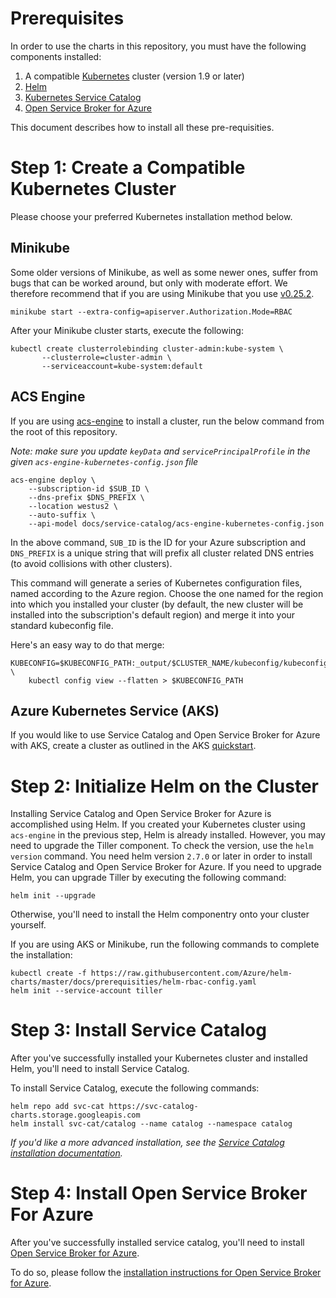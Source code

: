 # Prerequisites

In order to use the charts in this repository, you must have the following components installed:

1. A compatible [Kubernetes](https://github.com/kubernetes/kubernetes) cluster 
(version 1.9 or later)
1. [Helm](https://github.com/kubernetes/helm)
1. [Kubernetes Service Catalog](https://github.com/kubernetes-incubator/service-catalog)
1. [Open Service Broker for Azure](https://github.com/azure/open-service-broker-azure)

This document describes how to install all these pre-requisities.

# Step 1: Create a Compatible Kubernetes Cluster

Please choose your preferred Kubernetes installation method below.

## Minikube

Some older versions of Minikube, as well as some newer ones, suffer from bugs
that can be worked around, but only with moderate effort. We therefore
recommend that if you are using Minikube that you use [v0.25.2](https://github.com/kubernetes/minikube/releases/tag/v0.25.2).


```console
minikube start --extra-config=apiserver.Authorization.Mode=RBAC
```

After your Minikube cluster starts, execute the following:

```console
kubectl create clusterrolebinding cluster-admin:kube-system \
       --clusterrole=cluster-admin \
       --serviceaccount=kube-system:default
```


## ACS Engine

If you are using [acs-engine](https://github.com/Azure/acs-engine) to install a cluster, run
the below command from the root of this repository.

_Note: make sure you update `keyData` and `servicePrincipalProfile` in the 
given `acs-engine-kubernetes-config.json` file_

```console
acs-engine deploy \
    --subscription-id $SUB_ID \
    --dns-prefix $DNS_PREFIX \
    --location westus2 \
    --auto-suffix \
    --api-model docs/service-catalog/acs-engine-kubernetes-config.json
```

In the above command, `SUB_ID` is the ID for your Azure subscription and `DNS_PREFIX` is 
a unique string that will prefix all cluster related DNS entries (to avoid collisions 
with other clusters).

This command will generate a series of Kubernetes configuration files, named
according to the Azure region. Choose the one named for the region into which
you installed your cluster (by default, the new cluster will be installed
into the subscription's default region) and merge it into your
standard kubeconfig file.

Here's an easy way to do that merge:

```console
KUBECONFIG=$KUBECONFIG_PATH:_output/$CLUSTER_NAME/kubeconfig/kubeconfig.$REGION.json \
    kubectl config view --flatten > $KUBECONFIG_PATH
```

## Azure Kubernetes Service (AKS)

If you would like to use Service Catalog and Open Service Broker for Azure with
AKS, create a cluster as outlined in the AKS [quickstart](https://docs.microsoft.com/en-us/azure/aks/kubernetes-walkthrough).

# Step 2: Initialize Helm on the Cluster

Installing Service Catalog and Open Service Broker for Azure is accomplished 
using Helm. If you created your Kubernetes cluster using `acs-engine` in the previous step,
Helm is already installed. However, you may need to upgrade the Tiller 
component. To check the version, use the `helm version` command. You need 
helm version `2.7.0` or later in order to install Service Catalog and Open
Service Broker for Azure. If you need to upgrade Helm, you can upgrade Tiller
by executing the following command:

```console
helm init --upgrade
```

Otherwise, you'll need to install the Helm componentry onto your cluster
yourself. 

If you are using AKS or Minikube, run the following commands to complete the installation:

```console
kubectl create -f https://raw.githubusercontent.com/Azure/helm-charts/master/docs/prerequisities/helm-rbac-config.yaml
helm init --service-account tiller
```

# Step 3: Install Service Catalog

After you've successfully installed your Kubernetes cluster and installed Helm, 
you'll need to install Service Catalog.

To install Service Catalog, execute the following commands:

```console
helm repo add svc-cat https://svc-catalog-charts.storage.googleapis.com
helm install svc-cat/catalog --name catalog --namespace catalog
```

_If you'd like a more advanced installation, see the 
[Service Catalog installation documentation](https://github.com/kubernetes-incubator/service-catalog/blob/master/docs/install.md)._

# Step 4: Install Open Service Broker For Azure

After you've successfully installed service catalog, you'll need to install
[Open Service Broker for Azure](https://github.com/azure/open-service-broker-azure).

To do so, please follow the 
[installation instructions for Open Service Broker for Azure](https://github.com/Azure/open-service-broker-azure/tree/master/contrib/k8s/charts/open-service-broker-azure).
